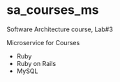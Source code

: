 # sa_courses_ms

Software Architecture course, Lab#3

Microservice for Courses

* Ruby
* Ruby on Rails
* MySQL
